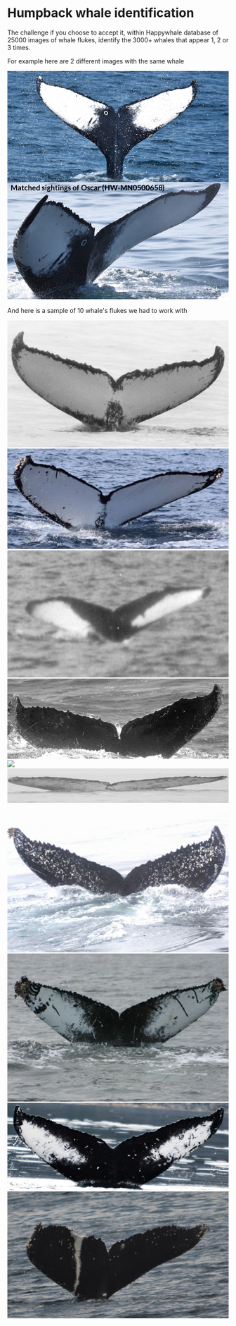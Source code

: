 # Humpback whale identification

The challenge if you choose to accept it, within Happywhale database of 25000 images of whale flukes,
identify the 3000+ whales that appear 1, 2 or 3 times.

For example here are 2 different images with the same whale

![](images/happy-whale.jpg)

And here is a sample of 10 whale's flukes we had to work with

![](images/0a0c1df99.jpg)
![](images/0a00c7a0f.jpg)
![](images/0a1a0c3f7.jpg)
![](images/0a1aa01e8.jpg)
![](images/0a1a6d6df.jpg)
![](images/0a2af3c79.jpg)
![](images/0a2b7202c.jpg)
![](images/00a3dd76f.jpg)
![](images/0a3e0cc22.jpg)
![](images/0a4b8ecf9.jpg)